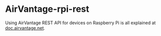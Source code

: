 # AirVantage-rpi-rest
Using AirVantage REST API for devices on Raspberry Pi is all explained at [doc.airvantage.net](https://doc.airvantage.net/av/howto/hardware/samples/rpi-rest-pyth/).
